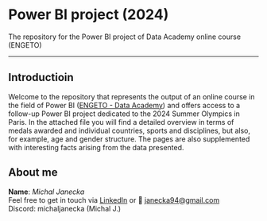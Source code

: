 # Power BI project (2024)
The repository for the Power BI project of Data Academy online course (ENGETO)  

---

## Introductioin
Welcome to the repository that represents the output of an online course in the field of Power BI ([ENGETO - Data Academy](https://engeto.cz/datova-akademie/)) and offers access to a follow-up Power BI project dedicated to the 2024 Summer Olympics in Paris. In the attached file you will find a detailed overview in terms of medals awarded and individual countries, sports and disciplines, but also, for example, age and gender structure. The pages are also supplemented with interesting facts arising from the data presented.

## About me
**Name**: *Michal Janecka*  
Feel free to get in touch via [LinkedIn](https://www.linkedin.com/in/michal-janecka/) or :email: janecka94@gmail.com  
Discord: michaljanecka (Michal J.)


